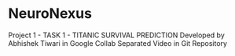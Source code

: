 # NeuroNexus
Project 1 - TASK 1 - TITANIC SURVIVAL PREDICTION
Developed by Abhishek Tiwari in Google Collab 
Separated Video in Git Repository
